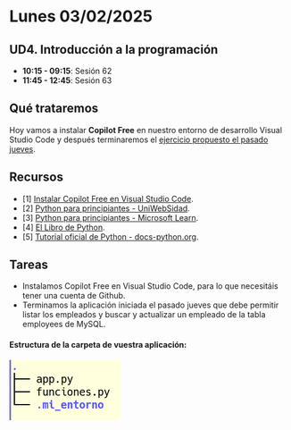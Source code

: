 # Lunes 03/02/2025

## UD4. Introducción a la programación

- **10:15 - 09:15**: Sesión 62
- **11:45 - 12:45**: Sesión 63

## Qué trataremos

Hoy vamos a instalar **Copilot Free** en nuestro entorno de desarrollo Visual Studio Code y después terminaremos el [ejercicio propuesto el pasado jueves](/Schedule/UD4/Jueves%2030-01-2025.md). 

## Recursos
- [1] [Instalar Copilot Free en Visual Studio Code](https://code.visualstudio.com/).
- [2] [Python para principiantes - UniWebSidad](https://uniwebsidad.com/libros/python?from=librosweb).
- [3] [Python para principiantes - Microsoft Learn](https://learn.microsoft.com/es-es/training/paths/beginner-python/?utm_source=chatgpt.com).
- [4] [El Libro de Python](https://ellibrodepython.com/).
- [5] [Tutorial oficial de Python - docs-python.org](https://docs.python.org/es/3.13/tutorial/index.html).

## Tareas

- Instalamos Copilot Free en Visual Studio Code, para lo que necesitáis tener una cuenta de Github.
- Terminamos la aplicación iniciada el pasado jueves que debe permitir listar los empleados y buscar y actualizar un empleado de la tabla employees de MySQL.

#### Estructura de la carpeta de vuestra aplicación:

![Estructura de la carpeta para vuestra aplicación](../../Documents/Images/employees_app_folder_tree.png)
